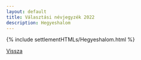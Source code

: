 ```yaml
---
layout: default
title: Választási névjegyzék 2022
description: Hegyeshalom
---
```


{% include settlementHTMLs/Hegyeshalom.html %}

[Vissza](../)